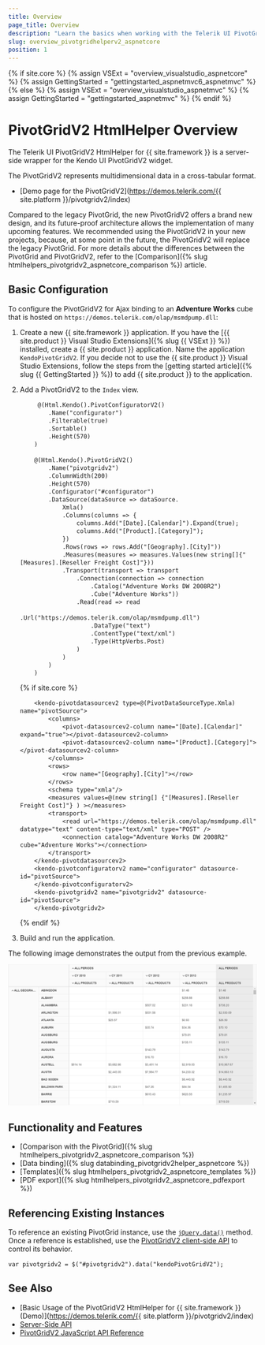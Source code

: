 ```yaml
---
title: Overview
page_title: Overview
description: "Learn the basics when working with the Telerik UI PivotGridV2 HtmlHelper for {{ site.framework }}."
slug: overview_pivotgridhelperv2_aspnetcore
position: 1
---
```

{% if site.core %}
    {% assign VSExt = "overview_visualstudio_aspnetcore" %}
    {% assign GettingStarted = "gettingstarted_aspnetmvc6_aspnetmvc" %}
{% else %}
    {% assign VSExt = "overview_visualstudio_aspnetmvc" %}
    {% assign GettingStarted = "gettingstarted_aspnetmvc" %}
{% endif %}

# PivotGridV2 HtmlHelper Overview

The Telerik UI PivotGridV2 HtmlHelper for {{ site.framework }} is a server-side wrapper for the Kendo UI PivotGridV2 widget.

The PivotGridV2 represents multidimensional data in a cross-tabular format.

* [Demo page for the PivotGridV2](https://demos.telerik.com/{{ site.platform }}/pivotgridv2/index)

Compared to the legacy PivotGrid, the new PivotGridV2 offers a brand new design, and its future-proof architecture allows the implementation of many upcoming features. We recommended using the PivotGridV2 in your new projects, because, at some point in the future, the PivotGridV2 will replace the legacy PivotGrid. For more details about the differences between the PivotGrid and PivotGridV2, refer to the [Comparison]({% slug htmlhelpers_pivotgridv2_aspnetcore_comparison %}) article.

## Basic Configuration

To configure the PivotGridV2 for Ajax binding to an **Adventure Works** cube that is hosted on `https://demos.telerik.com/olap/msmdpump.dll`:

1. Create a new {{ site.framework }} application. If you have the [{{ site.product }} Visual Studio Extensions]({% slug {{ VSExt }} %}) installed, create a {{ site.product }} application. Name the application `KendoPivotGridV2`. If you decide not to use the {{ site.product }} Visual Studio Extensions, follow the steps from the [getting started article]({% slug {{ GettingStarted }} %}) to add {{ site.product }} to the application.
1. Add a PivotGridV2 to the `Index` view.

    ```HtmlHelper
         @(Html.Kendo().PivotConfiguratorV2()
            .Name("configurator")
            .Filterable(true)
            .Sortable()
            .Height(570)
        )

        @(Html.Kendo().PivotGridV2()
            .Name("pivotgridv2")
            .ColumnWidth(200)
            .Height(570)
            .Configurator("#configurator")
            .DataSource(dataSource => dataSource.
                Xmla()
                .Columns(columns => {
                    columns.Add("[Date].[Calendar]").Expand(true);
                    columns.Add("[Product].[Category]");
                })
                .Rows(rows => rows.Add("[Geography].[City]"))
                .Measures(measures => measures.Values(new string[]{"[Measures].[Reseller Freight Cost]"}))
                .Transport(transport => transport
                    .Connection(connection => connection
                        .Catalog("Adventure Works DW 2008R2")
                        .Cube("Adventure Works"))
                    .Read(read => read
                        .Url("https://demos.telerik.com/olap/msmdpump.dll")
                        .DataType("text")
                        .ContentType("text/xml")
                        .Type(HttpVerbs.Post)
                    )
                )
            )
        )
    ```
    {% if site.core %}
    ```TagHelper
        <kendo-pivotdatasourcev2 type=@(PivotDataSourceType.Xmla) name="pivotSource">
            <columns>
                <pivot-datasourcev2-column name="[Date].[Calendar]" expand="true"></pivot-datasourcev2-column>
                <pivot-datasourcev2-column name="[Product].[Category]"></pivot-datasourcev2-column>
            </columns>
            <rows>
                <row name="[Geography].[City]"></row>
            </rows>
            <schema type="xmla"/>
            <measures values=@(new string[] {"[Measures].[Reseller Freight Cost]"} ) ></measures>
            <transport>
                <read url="https://demos.telerik.com/olap/msmdpump.dll" datatype="text" content-type="text/xml" type="POST" />
                <connection catalog="Adventure Works DW 2008R2" cube="Adventure Works"></connection>
            </transport>
        </kendo-pivotdatasourcev2>
        <kendo-pivotconfiguratorv2 name="configurator" datasource-id="pivotSource">
        </kendo-pivotconfiguratorv2>
        <kendo-pivotgridv2 name="pivotgridv2" datasource-id="pivotSource">
        </kendo-pivotgridv2>
    ````
    {% endif %}

1. Build and run the application.

The following image demonstrates the output from the previous example.

![PivotGridV2](images/pivotgridv2.png)

## Functionality and Features

* [Comparison with the PivotGrid]({% slug htmlhelpers_pivotgridv2_aspnetcore_comparison %})
* [Data binding]({% slug databinding_pivotgridv2helper_aspnetcore %})
* [Templates]({% slug htmlhelpers_pivotgridv2_aspnetcore_templates %})
* [PDF export]({% slug htmlhelpers_pivotgridv2_aspnetcore_pdfexport %})

## Referencing Existing Instances

To reference an existing PivotGrid instance, use the [`jQuery.data()`](http://api.jquery.com/jQuery.data/) method. Once a reference is established, use the [PivotGridV2 client-side API](https://docs.telerik.com/kendo-ui/api/javascript/ui/pivotgridv2#methods) to control its behavior.

    var pivotgridv2 = $("#pivotgridv2").data("kendoPivotGridV2");

## See Also

* [Basic Usage of the PivotGridV2 HtmlHelper for {{ site.framework }} (Demo)](https://demos.telerik.com/{{ site.platform }}/pivotgridv2/index)
* [Server-Side API](/api/pivotgridv2)
* [PivotGridV2 JavaScript API Reference](/api/javascript/ui/pivotgridv2)
